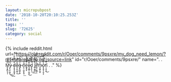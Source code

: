 ```yaml
---
layout: micropubpost
date: '2018-10-20T20:10:25.253Z'
title: ''
tags: ''
slug: '72625'
category: social
---
```

{% include reddit.html url="https://old.reddit.com/r/Ooer/comments/9psxre/my_dog_need_lemon/?ref=share&amp;ref_source=link" id="r/Ooer/comments/9psxre/" name=". . M͍͓̟̻̮̦̘̜̌̆͋̒̚͞ỳ̴̢̘̭͕̺̞̀̀̈͜͜͢͡͝ d̷͓͙̬͙͍̼̟̥̽̑̇̓͋̂͐͛͝ô̷̧̠̼̟͚̩̫̄͛̇͌͟͠g̶̨̭̺̺̞͚̈́̈̾͐̾͠ ň̢̤̖̣̲̝̟͍̹̉͂͛͘͟͞e̼̬̥̱̙͗̓͊̐̑͐͋͠ȩ̷̧̳̗̩͚̣̼̿͗̃̓͜͝͝ḓ͓͈͉̹͗̒̀̓͑̑̚͢͢ l̻̖͚̪̯̔̾͌̄͊́̃̚͝͡e̛̮̟̣͙̻̩͆̀̍̐͑͛͠ͅm̷̡̭͚̙̺̬̀̄͑̐̍̈́͝o̙̟͈̥͎͈͕̙̔̀̃̊̒̀̌̃̕͡ń̠̩͍̞̼̓̂́̐̇͘͜ . ." %}
